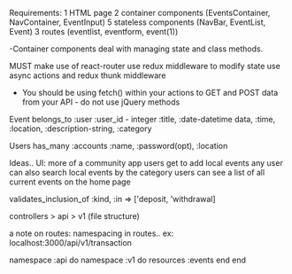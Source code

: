 Requirements:
1 HTML page 
2 container components (EventsContainer, NavContainer, EventInput)
5 stateless components (NavBar, EventList, Event)
3 routes (eventlist, eventform, event(1))

-Container components deal with managing state and class methods.

MUST
make use of react-router
use redux middleware to modify state
use async actions and redux thunk middleware 
* You should be using fetch() within your actions to GET and POST data from your API - do not use jQuery methods



Event
belongs_to :user
:user_id - integer
:title, :date-datetime data, :time, :location, :description-string, :category

Users
has_many :accounts
:name, :password(opt), :location

Ideas.. UI:
more of a community app
users get to add local events
any user can also search local events by the category
users can see a list of all current events on the home page

validates_inclusion_of :kind, :in => ['deposit, 'withdrawal]

controllers > api > v1 (file structure)

a note on routes:
namespacing in routes.. ex: localhost:3000/api/v1/transaction

namespace :api do
    namespace :v1 do
        resources :events
    end
end
